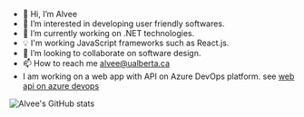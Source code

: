 - 👋 Hi, I’m Alvee
- 👀 I’m interested in developing user friendly softwares.
- 🌱 I’m currently working on .NET technologies.
- 💡 I'm working JavaScript frameworks such as React.js.
- 💞️ I’m looking to collaborate on software design.
- 📫 How to reach me alvee@ualberta.ca
- I am working on a web app with API on Azure DevOps platform. see [web api on azure devops](https://www.alveeapi.azurewebsites.net "web api")

![Alvee's GitHub stats](https://github-readme-stats.vercel.app/api?username=alvee2020&hide=contribs,prs&show_icons=true)


<!---
alvee2020/alvee2020 is a ✨ special ✨ repository because its `README.md` (this file) appears on your GitHub profile.
You can click the Preview link to take a look at your changes.
--->

